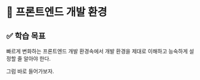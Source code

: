 # 🐥 프론트엔드 개발 환경

## ✅ 학습 목표

빠르게 변화하는 프론트엔드 개발 환경속에서 개발 환경을 제대로 이해하고 능숙하게 설정할 줄 알아야 한다.

그럼 바로 들어가보자.
